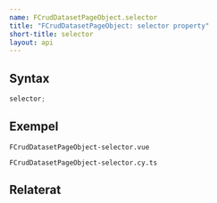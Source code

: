 ```yaml
---
name: FCrudDatasetPageObject.selector
title: "FCrudDatasetPageObject: selector property"
short-title: selector
layout: api
---
```


## Syntax

```ts nocompile nolint
selector;
```

## Exempel

```import static
FCrudDatasetPageObject-selector.vue
```

```import
FCrudDatasetPageObject-selector.cy.ts
```

## Relaterat
